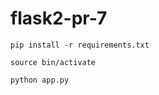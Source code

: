 # flask2-pr-7

```
pip install -r requirements.txt
```

```
source bin/activate
```

```
python app.py
```
